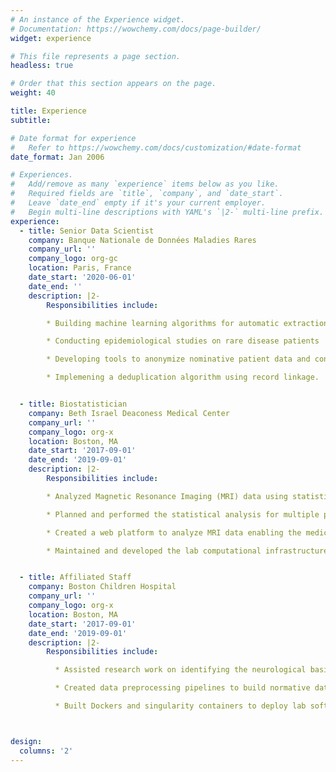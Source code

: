 ```yaml
---
# An instance of the Experience widget.
# Documentation: https://wowchemy.com/docs/page-builder/
widget: experience

# This file represents a page section.
headless: true

# Order that this section appears on the page.
weight: 40

title: Experience
subtitle:

# Date format for experience
#   Refer to https://wowchemy.com/docs/customization/#date-format
date_format: Jan 2006

# Experiences.
#   Add/remove as many `experience` items below as you like.
#   Required fields are `title`, `company`, and `date_start`.
#   Leave `date_end` empty if it's your current employer.
#   Begin multi-line descriptions with YAML's `|2-` multi-line prefix.
experience:
  - title: Senior Data Scientist
    company: Banque Nationale de Données Maladies Rares
    company_url: ''
    company_logo: org-gc
    location: Paris, France
    date_start: '2020-06-01'
    date_end: ''
    description: |2-
        Responsibilities include:

        * Building machine learning algorithms for automatic extraction of clinical information from rare diseases patients’ electronic health records.

        * Conducting epidemiological studies on rare disease patients

        * Developing tools to anonymize nominative patient data and contributing to build the desindentified research rare disease registry.

        * Implemening a deduplication algorithm using record linkage.


  - title: Biostatistician
    company: Beth Israel Deaconess Medical Center
    company_url: ''
    company_logo: org-x
    location: Boston, MA
    date_start: '2017-09-01'
    date_end: '2019-09-01'
    description: |2-
        Responsibilities include:

        * Analyzed Magnetic Resonance Imaging (MRI) data using statistics, machine learning, and deep learning to understand the effects of brain lesions on brain function.

        * Planned and performed the statistical analysis for multiple published research projects.

        * Created a web platform to analyze MRI data enabling the medical doctors and researchers to use state of the art quantitative methods.

        * Maintained and developed the lab computational infrastructures using sys admin and programming tools.


  - title: Affiliated Staff
    company: Boston Children Hospital
    company_url: ''
    company_logo: org-x
    location: Boston, MA
    date_start: '2017-09-01'
    date_end: '2019-09-01'
    description: |2-
        Responsibilities include:

          * Assisted research work on identifying the neurological basis of autism using MRIs data using statistics and machine learning.

          * Created data preprocessing pipelines to build normative datasets from publicly available data using the computational radiology lab infrastructures.

          * Built Dockers and singularity containers to deploy lab software solutions on BCH, Harvard Medical School, and Harvard Faculty of Art and Science high-performance clusters.



design:
  columns: '2'
---
```

